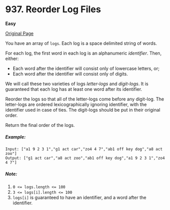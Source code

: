 # 937. Reorder Log Files

**Easy**

[Original Page](https://leetcode.com/problems/reorder-log-files/)

You have an array of `logs`.  Each log is a space delimited string of words.

For each log, the first word in each log is an alphanumeric _identifier_.  Then, either:

- Each word after the identifier will consist only of lowercase letters, or;
- Each word after the identifier will consist only of digits.

We will call these two varieties of logs _letter-logs_ and _digit-logs_.  It is guaranteed that each log has at least one word after its identifier.

Reorder the logs so that all of the letter-logs come before any digit-log.  The letter-logs are ordered lexicographically ignoring identifier, with the identifier used in case of ties.  The digit-logs should be put in their original order.

Return the final order of the logs.

##### Example:
```
Input: ["a1 9 2 3 1","g1 act car","zo4 4 7","ab1 off key dog","a8 act zoo"]
Output: ["g1 act car","a8 act zoo","ab1 off key dog","a1 9 2 3 1","zo4 4 7"]
```

##### Note:
1. `0 <= logs.length <= 100`
2. `3 <= logs[i].length <= 100`
3. `logs[i]` is guaranteed to have an identifier, and a word after the identifier.
